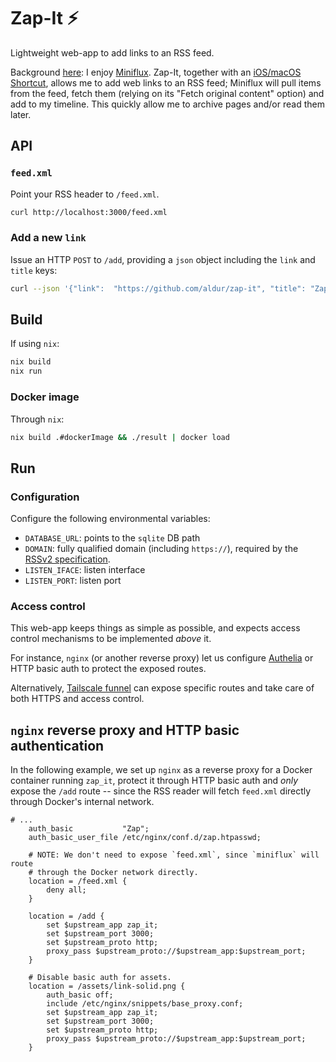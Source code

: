 # Zap-It ⚡

Lightweight web-app to add links to an RSS feed.

Background [here](https://aldur.github.io/articles/2023/10/07/zap-it.html): I
enjoy [Miniflux](https://miniflux.app). Zap-It, together with an [iOS/macOS
Shortcut](https://www.icloud.com/shortcuts/83d641e49edc41858210d87f4eca6c33),
allows me to add web links to an RSS feed; Miniflux will pull items from the
feed, fetch them (relying on its "Fetch original content" option) and add to my
timeline. This quickly allow me to archive pages and/or read them later.

## API

### `feed.xml`

Point your RSS header to `/feed.xml`.

```bash
curl http://localhost:3000/feed.xml
```

### Add a new `link`

Issue an HTTP `POST` to `/add`, providing a `json` object including the `link`
and `title` keys:

```bash
curl --json '{"link":  "https://github.com/aldur/zap-it", "title": "Zap-It ⚡"}' http://localhost:3000/add
```

## Build

If using `nix`:

```bash
nix build
nix run
```

### Docker image

Through `nix`:

```bash
nix build .#dockerImage && ./result | docker load
```

## Run

### Configuration

Configure the following environmental variables:

- `DATABASE_URL`: points to the `sqlite` DB path
- `DOMAIN`: fully qualified domain (including `https://`), required by the
  [RSSv2
  specification](https://www.rssboard.org/rss-draft-1#element-channel-link).
- `LISTEN_IFACE`: listen interface
- `LISTEN_PORT`: listen port

### Access control

This web-app keeps things as simple as possible, and expects access control
mechanisms to be implemented _above_ it.

For instance, `nginx` (or another reverse proxy) let us configure
[Authelia](https://www.authelia.com) or HTTP basic auth to protect the exposed
routes.

Alternatively, [Tailscale
funnel](https://tailscale.com/kb/1223/tailscale-funnel/) can expose specific
routes and take care of both HTTPS and access control.

## `nginx` reverse proxy and HTTP basic authentication

In the following example, we set up `nginx` as a reverse proxy for a Docker
container running `zap_it`, protect it through HTTP basic auth and _only_
expose the `/add` route -- since the RSS reader will fetch `feed.xml` directly
through Docker's internal network.

```nginx
# ...
    auth_basic           "Zap";
    auth_basic_user_file /etc/nginx/conf.d/zap.htpasswd;

    # NOTE: We don't need to expose `feed.xml`, since `miniflux` will route
    # through the Docker network directly.
    location = /feed.xml {
        deny all;
    }

    location = /add {
        set $upstream_app zap_it;
        set $upstream_port 3000;
        set $upstream_proto http;
        proxy_pass $upstream_proto://$upstream_app:$upstream_port;
    }

    # Disable basic auth for assets.
    location = /assets/link-solid.png {
        auth_basic off;
        include /etc/nginx/snippets/base_proxy.conf;
        set $upstream_app zap_it;
        set $upstream_port 3000;
        set $upstream_proto http;
        proxy_pass $upstream_proto://$upstream_app:$upstream_port;
    }
```
